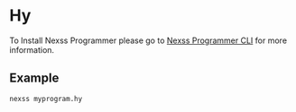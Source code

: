 # Hy

To Install Nexss Programmer please go to [Nexss Programmer CLI](https://github.com/nexssp/cli#readme) for more information.

## Example

```sh
nexss myprogram.hy
```
